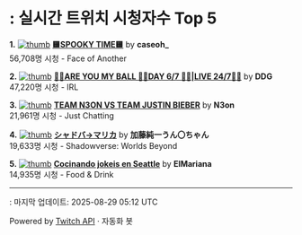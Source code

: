 # : 실시간 트위치 시청자수 Top 5

**1.** [![thumb](https://static-cdn.jtvnw.net/previews-ttv/live_user_caseoh_-320x180.jpg)](https://twitch.tv/caseoh_)
**[🟨SPOOKY TIME🟨](https://twitch.tv/caseoh_)** by **caseoh_**<br>56,708명 시청  - Face of Another

**2.** [![thumb](https://static-cdn.jtvnw.net/previews-ttv/live_user_ddg-320x180.jpg)](https://twitch.tv/DDG)
**[🏀💕ARE YOU MY BALL 🏀💕DAY 6/7 🏀💕|LIVE 24/7🏀💕](https://twitch.tv/DDG)** by **DDG**<br>47,220명 시청  - IRL

**3.** [![thumb](https://static-cdn.jtvnw.net/previews-ttv/live_user_n3on-320x180.jpg)](https://twitch.tv/N3on)
**[TEAM N3ON VS TEAM JUSTIN BIEBER](https://twitch.tv/N3on)** by **N3on**<br>21,961명 시청  - Just Chatting

**4.** [![thumb](https://static-cdn.jtvnw.net/previews-ttv/live_user_kato_junichi0817-320x180.jpg)](https://twitch.tv/加藤純一うん〇ちゃん)
**[シャドバ→マリカ](https://twitch.tv/加藤純一うん〇ちゃん)** by **加藤純一うん〇ちゃん**<br>19,633명 시청  - Shadowverse: Worlds Beyond

**5.** [![thumb](https://static-cdn.jtvnw.net/previews-ttv/live_user_elmariana-320x180.jpg)](https://twitch.tv/ElMariana)
**[Cocinando jokeis en Seattle](https://twitch.tv/ElMariana)** by **ElMariana**<br>14,935명 시청  - Food & Drink


---
: 마지막 업데이트: 2025-08-29 05:12 UTC

Powered by [Twitch API](https://dev.twitch.tv/docs/api/reference) · 자동화 봇